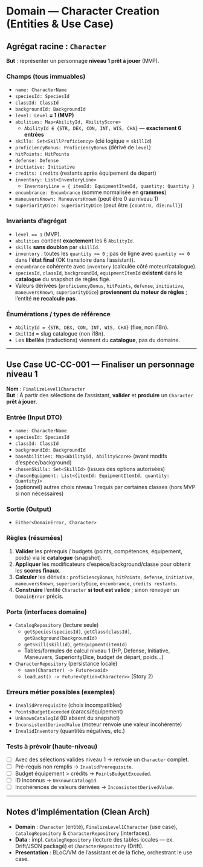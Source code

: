 # Domain — Character Creation (Entities & Use Case)

## Agrégat racine : `Character`
**But** : représenter un personnage **niveau 1 prêt à jouer** (MVP).

### Champs (tous immuables)
- `name: CharacterName`
- `speciesId: SpeciesId`
- `classId: ClassId`
- `backgroundId: BackgroundId`
- `level: Level` **= 1 (MVP)**
- `abilities: Map<AbilityId, AbilityScore>`  
  - `AbilityId ∈ {STR, DEX, CON, INT, WIS, CHA}` — **exactement 6 entrées**
- `skills: Set<SkillProficiency>` (clé logique = `skillId`)
- `proficiencyBonus: ProficiencyBonus` (dérivé de `level`)
- `hitPoints: HitPoints`
- `defense: Defense`
- `initiative: Initiative`
- `credits: Credits` (restants après équipement de départ)
- `inventory: List<InventoryLine>`  
  - `InventoryLine = { itemId: EquipmentItemId, quantity: Quantity }`
- `encumbrance: Encumbrance` (somme normalisée en **grammes**)
- `maneuversKnown: ManeuversKnown` (peut être 0 au niveau 1)
- `superiorityDice: SuperiorityDice` (peut être `{count:0, die:null}`)

### Invariants d’agrégat
- `level == 1` (MVP).
- `abilities` contient **exactement** les 6 `AbilityId`.
- `skills` **sans doublon** par `skillId`.
- `inventory` : toutes les `quantity >= 0` ; pas de ligne avec `quantity == 0` dans l’**état final** (OK transitoire dans l’assistant).
- `encumbrance` cohérente avec `inventory` (calculée côté moteur/catalogue).
- `speciesId`, `classId`, `backgroundId`, `equipmentItemId` **existent** dans le **catalogue** du snapshot de règles figé.
- Valeurs dérivées (`proficiencyBonus`, `hitPoints`, `defense`, `initiative`, `maneuversKnown`, `superiorityDice`) **proviennent du moteur de règles** ; l’entité **ne recalcule pas**.

### Énumérations / types de référence
- `AbilityId = {STR, DEX, CON, INT, WIS, CHA}` (fixe, non i18n).
- `SkillId` = slug catalogue (non i18n).  
- Les **libellés** (traductions) viennent du **catalogue**, pas du domaine.

---

## Use Case UC-CC-001 — Finaliser un personnage niveau 1
**Nom** : `FinalizeLevel1Character`  
**But** : À partir des sélections de l’assistant, **valider** et **produire** un `Character` **prêt à jouer**.

### Entrée (Input DTO)
- `name: CharacterName`
- `speciesId: SpeciesId`
- `classId: ClassId`
- `backgroundId: BackgroundId`
- `baseAbilities: Map<AbilityId, AbilityScore>` (avant modifs d’espèce/background)
- `chosenSkills: Set<SkillId>` (issues des options autorisées)
- `chosenEquipment: List<{itemId: EquipmentItemId, quantity: Quantity}>`
- (optionnel) autres choix niveau 1 requis par certaines classes (hors MVP si non nécessaires)

### Sortie (Output)
- `Either<DomainError, Character>`

### Règles (résumées)
1. **Valider** les prérequis / budgets (points, compétences, équipement, poids) via le **catalogue** (snapshot).  
2. **Appliquer** les modificateurs d’espèce/background/classe pour obtenir les **scores finaux**.  
3. **Calculer** les dérivés : `proficiencyBonus`, `hitPoints`, `defense`, `initiative`, `maneuversKnown`, `superiorityDice`, `encumbrance`, `credits restants`.  
4. **Construire** l’entité `Character` **si tout est valide** ; sinon renvoyer un `DomainError` précis.

### Ports (interfaces domaine)
- `CatalogRepository` (lecture seule)
  - `getSpecies(speciesId)`, `getClass(classId)`, `getBackground(backgroundId)`
  - `getSkill(skillId)`, `getEquipment(itemId)`
  - Tables/formules de calcul niveau 1 (HP, Defense, Initiative, Maneuvers, SuperiorityDice, budget de départ, poids…)
- `CharacterRepository` (persistance locale)
  - `save(Character) -> Future<void>`
  - `loadLast() -> Future<Option<Character>>` (Story 2)

### Erreurs métier possibles (exemples)
- `InvalidPrerequisite` (choix incompatibles)  
- `PointsBudgetExceeded` (caracs/équipement)  
- `UnknownCatalogId` (ID absent du snapshot)  
- `InconsistentDerivedValue` (moteur renvoie une valeur incohérente)  
- `InvalidInventory` (quantités négatives, etc.)

### Tests à prévoir (haute-niveau)
- [ ] Avec des sélections valides niveau 1 → renvoie un `Character` complet.  
- [ ] Pré-requis non remplis → `InvalidPrerequisite`.  
- [ ] Budget équipement > crédits → `PointsBudgetExceeded`.  
- [ ] ID inconnus → `UnknownCatalogId`.  
- [ ] Incohérences de valeurs dérivées → `InconsistentDerivedValue`.

---

## Notes d’implémentation (Clean Arch)
- **Domain** : `Character` (entité), `FinalizeLevel1Character` (use case), `CatalogRepository` & `CharacterRepository` (interfaces).
- **Data** : impl. `CatalogRepository` (lecture des tables locales — ex. Drift/JSON packagé) et `CharacterRepository` (Drift).
- **Presentation** : BLoC/VM de l’assistant et de la fiche, orchestrant le use case.
